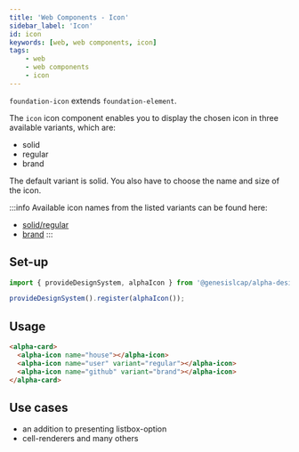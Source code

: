 ```yaml
---
title: 'Web Components - Icon'
sidebar_label: 'Icon'
id: icon
keywords: [web, web components, icon]
tags:
    - web
    - web components
    - icon
---
```


`foundation-icon` extends `foundation-element`.

The `icon` icon component enables you to display the chosen icon in three available variants, which are:

- solid
- regular
- brand 

The default variant is solid. You also have to choose the name and size of the icon.

:::info
Available icon names from the listed variants can be found here: 
- [solid/regular](https://fontawesome.com/search?o=r&m=free)
- [brand](https://fontawesome.com/search?o=r&m=free&f=brands)
:::

## Set-up

```ts
import { provideDesignSystem, alphaIcon } from '@genesislcap/alpha-design-system';

provideDesignSystem().register(alphaIcon());
```

## Usage

```html live
<alpha-card>
  <alpha-icon name="house"></alpha-icon>
  <alpha-icon name="user" variant="regular"></alpha-icon>
  <alpha-icon name="github" variant="brand"></alpha-icon>
</alpha-card>
```

## Use cases

* an addition to presenting listbox-option
* cell-renderers and many others
